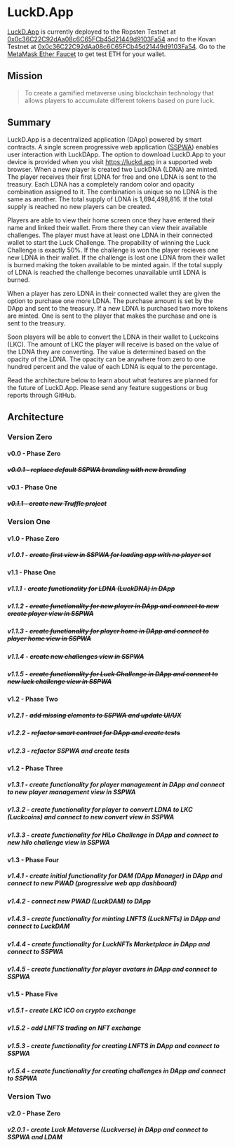 # LuckD.App
 [LuckD.App](https://luckd.app "LuckD.App") is currently deployed to the Ropsten Testnet at [0x0c36C22C92dAa08c6C65FCb45d21449d9103Fa54](https://ropsten.etherscan.io/address/0x0c36C22C92dAa08c6C65FCb45d21449d9103Fa54 "View on Etherscan") and to the Kovan Testnet at [0x0c36C22C92dAa08c6C65FCb45d21449d9103Fa54](https://kovan.etherscan.io/address/0x0c36C22C92dAa08c6C65FCb45d21449d9103Fa54 "View on Etherscan"). Go to the [MetaMask Ether Faucet](https://faucet.metamask.io/ "MetaMask Ether Faucet") to get test ETH for your wallet.


## Mission

> To create a gamified metaverse using blockchain technology that allows players to accumulate different tokens based on pure luck.



## Summary

LuckD.App is a decentralized application (DApp) powered by smart contracts. A single screen progressive web application ([SSPWA](https://sspw.app "Interact with the SSPWA Template")) enables user interaction with LuckDApp. The option to download LuckD.App to your device is provided when you visit https://luckd.app in a supported web browser. When a new player is created two LuckDNA (LDNA) are minted. The player receives their first LDNA for free and one LDNA is sent to the treasury. Each LDNA has a completely random color and opacity combination assigned to it. The combination is unique so no LDNA is the same as another. The total supply of LDNA is 1,694,498,816. If the total supply is reached no new players can be created.

Players are able to view their home screen once they have entered their name and linked their wallet. From there they can view their available challenges. The player must have at least one LDNA in their connected wallet to start the Luck Challenge. The propability of winning the Luck Challenge is exactly 50%. If the challenge is won the player recieves one new LDNA in their wallet. If the challenge is lost one LDNA from their wallet is burned making the token available to be minted again. If the total supply of LDNA is reached the challenge becomes unavailable until LDNA is burned.

When a player has zero LDNA in their connected wallet they are given the option to purchase one more LDNA. The purchase amount is set by the DApp and sent to the treasury. If a new LDNA is purchased two more tokens are minted. One is sent to the player that makes the purchase and one is sent to the treasury.

Soon players will be able to convert the LDNA in their wallet to Luckcoins (LKC). The amount of LKC the player will receive is based on the value of the LDNA they are converting. The value is determined based on the opacity of the LDNA. The opacity can be anywhere from zero to one hundred percent and the value of each LDNA is equal to the percentage.

Read the architecture below to learn about what features are planned for the future of LuckD.App. Please send any feature suggestions or bug reports through GitHub.



## Architecture


### Version Zero


#### v0.0 - Phase Zero

##### ~~v0.0.1 - replace default SSPWA branding with new branding~~

#### v0.1 - Phase One

##### ~~v0.1.1 - create new Truffle project~~


### Version One


#### v1.0 - Phase Zero

##### v1.0.1 - ~~create first view in SSPWA for loading app with no player set~~

#### v1.1 - Phase One

##### v1.1.1 - ~~create functionality for LDNA (LuckDNA) in DApp~~

##### v1.1.2 - ~~create functionality for new player in DApp and connect to new create player view in SSPWA~~

##### v1.1.3 - ~~create functionality for player home in DApp and connect to player home view in SSPWA~~

##### v1.1.4 - ~~create new challenges view in SSPWA~~

##### v1.1.5 - ~~create functionality for Luck Challenge in DApp and connect to new luck challenge view in SSPWA~~

#### v1.2 - Phase Two

##### v1.2.1 - ~~add missing elements to SSPWA and update UI/UX~~

##### v1.2.2 - ~~refactor smart contract for DApp and create tests~~

##### v1.2.3 - refactor SSPWA and create tests

#### v1.2 - Phase Three

##### v1.3.1 - create functionality for player management in DApp and connect to new player management view in SSPWA

##### v1.3.2 - create functionality for player to convert LDNA to LKC (Luckcoins) and connect to new convert view in SSPWA

##### v1.3.3 - create functionality for HiLo Challenge in DApp and connect to new hilo challenge view in SSPWA

#### v1.3 - Phase Four

##### v1.4.1 - create initial functionality for DAM (DApp Manager) in DApp and connect to new PWAD (progressive web app dashboard)

##### v1.4.2 - connect new PWAD (LuckDAM) to DApp

##### v1.4.3 - create functionality for minting LNFTS (LuckNFTs) in DApp and connect to LuckDAM

##### v1.4.4 - create functionality for LuckNFTs Marketplace in DApp and connect to SSPWA

##### v1.4.5 - create functionality for player avatars in DApp and connect to SSPWA

#### v1.5 - Phase Five

##### v1.5.1 - create LKC ICO on crypto exchange

##### v1.5.2 - add LNFTS trading on NFT exchange

##### v1.5.3 - create functionality for creating LNFTS in DApp and connect to SSPWA

##### v1.5.4 - create functionality for creating challenges in DApp and connect to SSPWA


### Version Two


#### v2.0 - Phase Zero

##### v2.0.1 - create Luck Metaverse (Luckverse) in DApp and connect to SSPWA and LDAM
